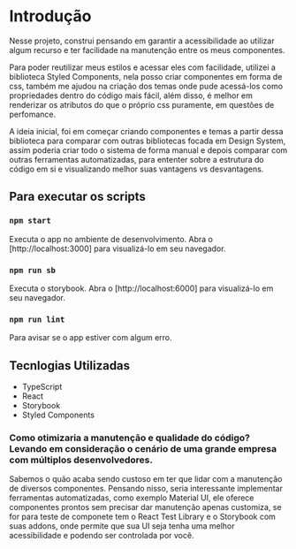 # Introdução 

Nesse projeto, construi pensando em garantir a acessibilidade ao utilizar algum recurso e ter facilidade na manutenção entre os meus componentes.

Para poder reutilizar meus estilos e acessar eles com facilidade, utilizei a biblioteca Styled Components, nela posso criar componentes em forma de css, também me ajudou na criação dos temas onde pude acessá-los como propriedades dentro do código mais fácil, além disso, é melhor em renderizar os atributos do que o próprio css puramente, em questões de perfomance.

A ideia inicial, foi em começar criando componentes e temas a partir dessa biblioteca para comparar com outras bibliotecas focada em Design System, assim poderia criar todo o sistema de forma manual e depois comparar com outras ferramentas automatizadas, para ententer sobre a estrutura do código em si e visualizando melhor suas vantagens vs desvantagens.


## Para executar os scripts

### `npm start`

Executa o app no ambiente de desenvolvimento. Abra o [http://localhost:3000] para visualizá-lo em seu navegador. 

### `npm run sb`

Executa o storybook. Abra o [http://localhost:6000] para visualizá-lo em seu navegador.

### `npm run lint`

Para avisar se o app estiver com algum erro.


## Tecnlogias Utilizadas 

- TypeScript
- React
- Storybook
- Styled Components


### Como otimizaria a manutenção e qualidade do código? Levando em consideração o cenário de uma grande empresa com múltiplos desenvolvedores.

Sabemos o quão acaba sendo custoso em ter que lidar com a manutenção de diversos componentes. Pensando nisso, seria interessante implementar ferramentas automatizadas, como exemplo Material UI, ele oferece componentes prontos sem precisar dar manutenção apenas customiza, se for para teste de componete tem o React Test Library e o Storybook com suas addons, onde permite que sua UI seja tenha uma melhor acessibilidade e podendo ser controlada por você.
